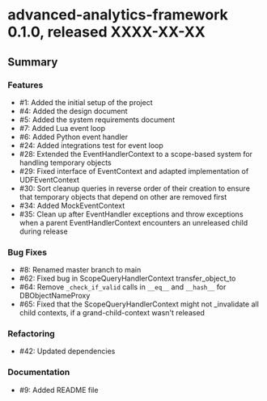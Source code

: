 # advanced-analytics-framework 0.1.0, released XXXX-XX-XX


## Summary


### Features

  - #1: Added the initial setup of the project
  - #4: Added the design document
  - #5: Added the system requirements document
  - #7: Added Lua event loop
  - #6: Added Python event handler
  - #24: Added integrations test for event loop
  - #28: Extended the EventHandlerContext to a scope-based system for handling temporary objects
  - #29: Fixed interface of EventContext and adapted implementation of UDFEventContext
  - #30: Sort cleanup queries in reverse order of their creation to ensure that temporary objects that depend on other are removed first
  - #34: Added MockEventContext
  - #35: Clean up after EventHandler exceptions and throw exceptions when a parent EventHandlerContext encounters an unreleased child during release 

### Bug Fixes

  - #8: Renamed master branch to main
  - #62: Fixed bug in ScopeQueryHandlerContext transfer_object_to
  - #64: Remove `_check_if_valid` calls in `__eq__` and `__hash__` for DBObjectNameProxy
  - #65: Fixed that the ScopeQueryHandlerContext might not _invalidate all child contexts, if a grand-child-context wasn't released
### Refactoring

 - #42: Updated dependencies
  
### Documentation

  - #9: Added README file
  